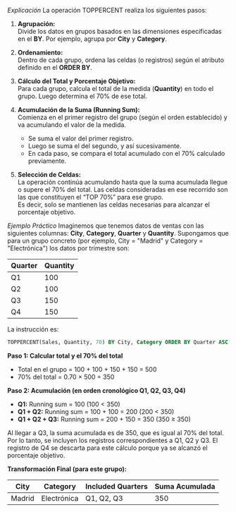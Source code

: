 _Explicación_
La operación TOPPERCENT realiza los siguientes pasos:

1. **Agrupación:**  
    Divide los datos en grupos basados en las dimensiones especificadas en el **BY**. 
    Por ejemplo, agrupa por **City** y **Category**.
    
2. **Ordenamiento:**  
    Dentro de cada grupo, ordena las celdas (o registros) según el atributo definido en el **ORDER BY**.  
    
3. **Cálculo del Total y Porcentaje Objetivo:**  
    Para cada grupo, calcula el total de la medida (**Quantity**) en todo el grupo. Luego determina el 70% de ese total.
    
4. **Acumulación de la Suma (Running Sum):**  
    Comienza en el primer registro del grupo (según el orden establecido) y va acumulando el valor de la medida.
    - Se suma el valor del primer registro.
    - Luego se suma el del segundo, y así sucesivamente.
    - En cada paso, se compara el total acumulado con el 70% calculado previamente.
    
5. **Selección de Celdas:**  
    La operación continúa acumulando hasta que la suma acumulada llegue o supere el 70% del total. Las celdas consideradas en ese recorrido son las que constituyen el “TOP 70%” para ese grupo.  
    Es decir, solo se mantienen las celdas necesarias para alcanzar el porcentaje objetivo.

_Ejemplo Práctico_
Imaginemos que tenemos datos de ventas con las siguientes columnas: **City**, **Category**, **Quarter** y **Quantity**. Supongamos que para un grupo concreto (por ejemplo, City = "Madrid" y Category = "Electrónica") los datos por trimestre son:

|Quarter|Quantity|
|---|---|
|Q1|100|
|Q2|100|
|Q3|150|
|Q4|150|

La instrucción es:
```sql
TOPPERCENT(Sales, Quantity, 70) BY City, Category ORDER BY Quarter ASC
```

**Paso 1: Calcular total y el 70% del total**
- Total en el grupo = 100 + 100 + 150 + 150 = 500
- 70% del total = 0.70 × 500 = 350

**Paso 2: Acumulación (en orden cronológico Q1, Q2, Q3, Q4)**
- **Q1:** Running sum = 100 (100 < 350)
- **Q1 + Q2:** Running sum = 100 + 100 = 200 (200 < 350)
- **Q1 + Q2 + Q3:** Running sum = 200 + 150 = 350 (350 ≥ 350)

Al llegar a Q3, la suma acumulada es de 350, que es igual al 70% del total. Por lo tanto, se incluyen los registros correspondientes a Q1, Q2 y Q3. El registro de Q4 se descarta para este cálculo porque ya se alcanzó el porcentaje objetivo.

**Transformación Final (para este grupo):**

| City   | Category    | Included Quarters | Suma Acumulada |
| ------ | ----------- | ----------------- | -------------- |
| Madrid | Electrónica | Q1, Q2, Q3        | 350            |
